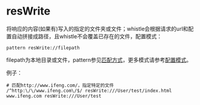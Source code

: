 # resWrite
将响应的内容(如果有)写入的指定的文件夹或文件；whistle会根据请求的url和配置自动拼接成路径，且whistle不会覆盖已存在的文件，配置模式：

	pattern resWrite://filepath
	
filepath为本地目录或文件，pattern参见[匹配方式](../pattern.html)，更多模式请参考[配置模式](../mode.html)。

例子：

	# 匹配http://www.ifeng.com/，指定特定的文件
	/^http:\/\/www.ifeng.com\/$/ resWrite:///User/test/index.html
	www.ifeng.com resWrite:///User/test